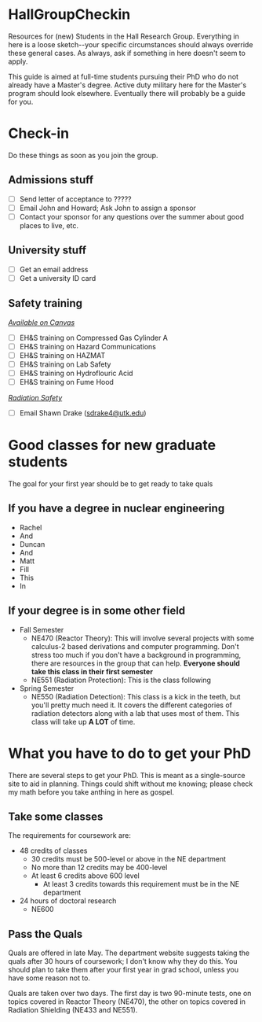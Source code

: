 # HallGroupCheckin
Resources for (new) Students in the Hall Research Group. Everything in here is a loose sketch--your specific circumstances should always override these general cases. As always, ask if something in here doesn't seem to apply.

This guide is aimed at full-time students pursuing their PhD who do not already have a Master's degree. Active duty military here for the Master's program should look elsewhere. Eventually there will probably be a guide for you.

# Check-in
Do these things as soon as you join the group.

## Admissions stuff
- [ ] Send letter of acceptance to ?????
- [ ] Email John and Howard; Ask John to assign a sponsor
- [ ] Contact your sponsor for any questions over the summer about good places to live, etc.

## University stuff
- [ ] Get an email address
- [ ] Get a university ID card

## Safety training
*[Available on Canvas](https://utk.instructure.com)*
- [ ] EH&S training on Compressed Gas Cylinder A
- [ ] EH&S training on Hazard Communications
- [ ] EH&S training on HAZMAT
- [ ] EH&S training on Lab Safety
- [ ] EH&S training on Hydroflouric Acid
- [ ] EH&S training on Fume Hood

*[Radiation Safety](https://radiationsafety.utk.edu)*
- [ ] Email Shawn Drake (sdrake4@utk.edu)

# Good classes for new graduate students
The goal for your first year should be to get ready to take quals

## If you have a degree in nuclear engineering
- Rachel
- And
- Duncan
- And
- Matt
- Fill
- This
- In

## If your degree is in some other field
- Fall Semester
    - NE470 (Reactor Theory): This will involve several projects with some calculus-2 based derivations and computer programming. Don't stress too much if you don't have a background in programming, there are resources in the group that can help. **Everyone should take this class in their first semester**
    - NE551 (Radiation Protection): This is the class following 
- Spring Semester
    - NE550 (Radiation Detection): This class is a kick in the teeth, but you'll pretty much need it. It covers the different categories of radiation detectors along with a lab that uses most of them. This class will take up **A LOT** of time.

# What you have to do to get your PhD
There are several steps to get your PhD. This is meant as a single-source site to aid in planning. Things could shift without me knowing; please check my math before you take anthing in here as gospel.

## Take some classes
The requirements for coursework are:
- 48 credits of classes
    - 30 credits must be 500-level or above in the NE department
    - No more than 12 credits may be 400-level
    - At least 6 credits above 600 level
        - At least 3 credits towards this requirement must be in the NE department
- 24 hours of doctoral research
    - NE600

## Pass the Quals
Quals are offered in late May. The department website suggests taking the quals after 30 hours of coursework; I don't know why they do this. You should plan to take them after your first year in grad school, unless you have some reason not to. 

Quals are taken over two days. The first day is two 90-minute tests, one on topics covered in Reactor Theory (NE470), the other on topics covered in Radiation Shielding (NE433 and NE551).
